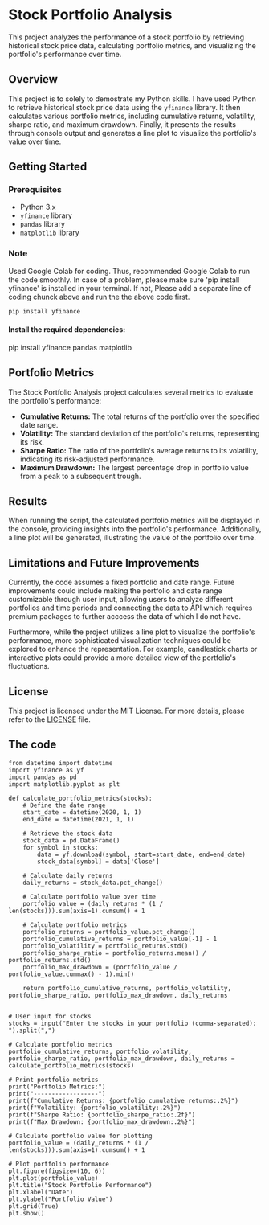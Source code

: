 # Stock Portfolio Analysis

This project analyzes the performance of a stock portfolio by retrieving historical stock price data, calculating portfolio metrics, and visualizing the portfolio's performance over time.

## Overview

This project is to solely to demostrate my Python skills. I have used Python to retrieve historical stock price data using the `yfinance` library. It then calculates various portfolio metrics, including cumulative returns, volatility, sharpe ratio, and maximum drawdown. Finally, it presents the results through console output and generates a line plot to visualize the portfolio's value over time.

## Getting Started

### Prerequisites

- Python 3.x
- `yfinance` library
- `pandas` library
- `matplotlib` library

### Note

Used Google Colab for coding. Thus, recommended Google Colab to run the code smoothly. In case of a problem, please make sure 'pip install yfinance' is installed in your terminal.
If not, Please add a separate line of coding chunck above and run the the above code first.

```bash
pip install yfinance
```
#### Install the required dependencies:
pip install yfinance pandas matplotlib

## Portfolio Metrics

The Stock Portfolio Analysis project calculates several metrics to evaluate the portfolio's performance:

- **Cumulative Returns:** The total returns of the portfolio over the specified date range.
- **Volatility:** The standard deviation of the portfolio's returns, representing its risk.
- **Sharpe Ratio:** The ratio of the portfolio's average returns to its volatility, indicating its risk-adjusted performance.
- **Maximum Drawdown:** The largest percentage drop in portfolio value from a peak to a subsequent trough.

## Results

When running the script, the calculated portfolio metrics will be displayed in the console, providing insights into the portfolio's performance. Additionally, a line plot will be generated, illustrating the value of the portfolio over time.

## Limitations and Future Improvements

Currently, the code assumes a fixed portfolio and date range. Future improvements could include making the portfolio and date range customizable through user input, allowing users to analyze different portfolios and time periods and connecting the data to API which requires premium packages to further acccess the data of which I do not have.

Furthermore, while the project utilizes a line plot to visualize the portfolio's performance, more sophisticated visualization techniques could be explored to enhance the representation. For example, candlestick charts or interactive plots could provide a more detailed view of the portfolio's fluctuations.

## License

This project is licensed under the MIT License. For more details, please refer to the [LICENSE](LICENSE) file.

## The code
```
from datetime import datetime
import yfinance as yf
import pandas as pd
import matplotlib.pyplot as plt

def calculate_portfolio_metrics(stocks):
    # Define the date range
    start_date = datetime(2020, 1, 1)
    end_date = datetime(2021, 1, 1)

    # Retrieve the stock data
    stock_data = pd.DataFrame()
    for symbol in stocks:
        data = yf.download(symbol, start=start_date, end=end_date)
        stock_data[symbol] = data['Close']

    # Calculate daily returns
    daily_returns = stock_data.pct_change()

    # Calculate portfolio value over time
    portfolio_value = (daily_returns * (1 / len(stocks))).sum(axis=1).cumsum() + 1

    # Calculate portfolio metrics
    portfolio_returns = portfolio_value.pct_change()
    portfolio_cumulative_returns = portfolio_value[-1] - 1
    portfolio_volatility = portfolio_returns.std()
    portfolio_sharpe_ratio = portfolio_returns.mean() / portfolio_returns.std()
    portfolio_max_drawdown = (portfolio_value / portfolio_value.cummax() - 1).min()

    return portfolio_cumulative_returns, portfolio_volatility, portfolio_sharpe_ratio, portfolio_max_drawdown, daily_returns


# User input for stocks
stocks = input("Enter the stocks in your portfolio (comma-separated): ").split(",")

# Calculate portfolio metrics
portfolio_cumulative_returns, portfolio_volatility, portfolio_sharpe_ratio, portfolio_max_drawdown, daily_returns = calculate_portfolio_metrics(stocks)

# Print portfolio metrics
print("Portfolio Metrics:")
print("------------------")
print(f"Cumulative Returns: {portfolio_cumulative_returns:.2%}")
print(f"Volatility: {portfolio_volatility:.2%}")
print(f"Sharpe Ratio: {portfolio_sharpe_ratio:.2f}")
print(f"Max Drawdown: {portfolio_max_drawdown:.2%}")

# Calculate portfolio value for plotting
portfolio_value = (daily_returns * (1 / len(stocks))).sum(axis=1).cumsum() + 1

# Plot portfolio performance
plt.figure(figsize=(10, 6))
plt.plot(portfolio_value)
plt.title("Stock Portfolio Performance")
plt.xlabel("Date")
plt.ylabel("Portfolio Value")
plt.grid(True)
plt.show()
```
